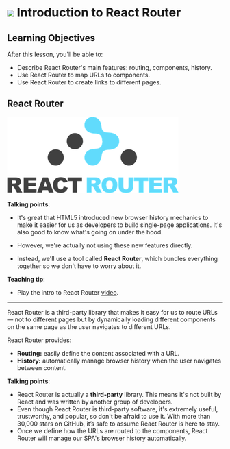 # ![](https://ga-dash.s3.amazonaws.com/production/assets/logo-9f88ae6c9c3871690e33280fcf557f33.png) Introduction to React Router


## Learning Objectives
After this lesson, you'll be able to:
* Describe React Router's main features: routing, components, history.
* Use React Router to map URLs to components.
* Use React Router to create links to different pages.

## React Router

![logo](assets/small-react-router-logo.png)


<aside class="notes">

**Talking points**:

* It's great that HTML5 introduced new browser history mechanics to make it easier for us as developers to build single-page applications. It's also good to know what's going on under the hood.

* However, we're actually not using these new features directly.

* Instead, we'll use a tool called **React Router**, which bundles everything together so we don't have to worry about it.



**Teaching tip**:
* Play the intro to React Router [video](https://generalassembly.wistia.com/medias/tep72w77ir).

</aside>

---

React Router is a third-party library that makes it easy for us to route URLs — not to different pages but by dynamically loading different components on the same page as the user navigates to different URLs.

React Router provides:

* **Routing:** easily define the content associated with a URL.
* **History:** automatically manage browser history when the user navigates between content.

<aside class="notes">

**Talking points**:

* React Router is actually a **third-party** library. This means it's not built by React and was written by another group of developers.
* Even though React Router is third-party software, it's extremely useful, trustworthy, and popular, so don't be afraid to use it. With more than 30,000 stars on GitHub, it’s safe to assume React Router is here to stay.
* Once we define how the URLs are routed to the components, React Router will manage our SPA's browser history automatically.

</aside>





